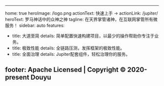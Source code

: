 ______________________________________________________________________

home: true
heroImage: /logo.png
actionText: 快速上手 →
actionLink: /jupiter/
heroText: 罗马神话中的众神之神
tagline: 在天界掌管诸神，在互联网掌管所有微服务！
sidebar: auto
features:

- title: 大道至简
  details: 简单配置快速构建项目，以最少的操作帮助你专注于业务。
- title: 极致性能
  details: 全链路压测，发挥框架的极致性能。
- title: 全面治理
  details: Jupiter配套组件，轻松治理你的服务。

## footer: Apache Licensed | Copyright © 2020-present Douyu
